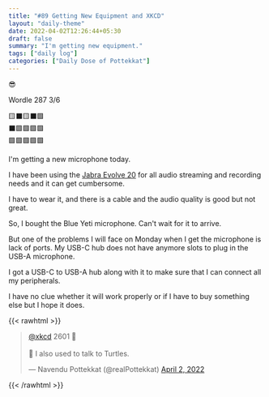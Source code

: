 ```yaml
---
title: "#89 Getting New Equipment and XKCD"
layout: "daily-theme"
date: 2022-04-02T12:26:44+05:30
draft: false
summary: "I'm getting new equipment."
tags: ["daily log"]
categories: ["Daily Dose of Pottekkat"]
---
```


😎

Wordle 287 3/6

🟨⬛🟨⬛🟩\
⬛🟩🟩🟩🟩\
🟩🟩🟩🟩🟩

I'm getting a new microphone today.

I have been using the [Jabra Evolve 20](https://www.jabra.in/business/office-headsets/jabra-evolve/jabra-evolve-20##4993-829-209) for all audio streaming and recording needs and it can get cumbersome.

I have to wear it, and there is a cable and the audio quality is good but not great.

So, I bought the Blue Yeti microphone. Can't wait for it to arrive.

But one of the problems I will face on Monday when I get the microphone is lack of ports. My USB-C hub does not have anymore slots to plug in the USB-A microphone.

I got a USB-C to USB-A hub along with it to make sure that I can connect all my peripherals.

I have no clue whether it will work properly or if I have to buy something else but I hope it does.

{{< rawhtml >}}
<blockquote class="twitter-tweet"><p lang="en" dir="ltr"><a href="https://twitter.com/xkcd?ref_src=twsrc%5Etfw">@xkcd</a> 2601 💯<br><br>🐢 I also used to talk to Turtles.</p>&mdash; Navendu Pottekkat (@realPottekkat) <a href="https://twitter.com/realPottekkat/status/1510141766938546181?ref_src=twsrc%5Etfw">April 2, 2022</a></blockquote> <script async src="https://platform.twitter.com/widgets.js" charset="utf-8"></script>
{{< /rawhtml >}}
